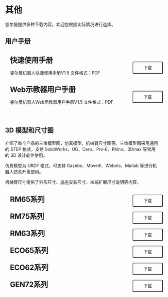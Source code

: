 # 其他

睿尔曼提供多种下载内容，欢迎您根据实际情况进行选择。

## 用户手册

<div class="wrap">
    <div class="d-flex">
        <div class="wrap-item1">
            <h2>快速使用手册</h2>
            <p>睿尔曼机器人快速使用手册V1.5  文件格式：PDF</p>
        </div>
        <div class="wrap-item2">
            <button class="btnStyle" @click="handleDownload(0)">下载</button>
        </div>
    </div>
    <div class="d-flex">
        <div class="wrap-item1">
            <h2>Web示教器用户手册</h2>
            <p>睿尔曼机器人Web示教器用户手册V1.5  文件格式：PDF</p>
        </div>
        <div class="wrap-item2">
            <button class="btnStyle" @click="handleDownload(0)">下载</button>
        </div>
    </div>
</div>

## 3D 模型和尺寸图

<p>
介绍了每个产品的三维模型图，仿真模型，机械臂尺寸图等。三维模型图采用通用的 STEP 格式，支持 SolidWorks、UG、Cero、Pro-E、Rhino、3Dmax 等常用的 3D 设计软件使用。
</p>
<p>
仿真模型为 URDF 格式，可支持 Gazebo、Moveit!、Webots、Matlab 等进行机器人仿真开发使用。
</p>
<p>
机械臂尺寸提供了外形尺寸、底座安装尺寸、末端扩展尺寸说明等内容。
</p>

<div class="wrap">
    <div class="d-flex">
        <div class="wrap-item1">
            <h2>RM65系列</h2>
        </div>
        <div class="wrap-item2">
            <button class="btnStyle" @click="handleDownload(0)">下载</button>
        </div>
    </div>
    <div class="d-flex">
        <div class="wrap-item1">
            <h2>RM75系列</h2>
        </div>
        <div class="wrap-item2">
            <button class="btnStyle" @click="handleDownload(0)">下载</button>
        </div>
    </div>
    <div class="d-flex">
        <div class="wrap-item1">
            <h2>RM63系列</h2>
        </div>
        <div class="wrap-item2">
            <button class="btnStyle" @click="handleDownload(0)">下载</button>
        </div>
    </div>
    <div class="d-flex">
        <div class="wrap-item1">
            <h2>ECO65系列</h2>
        </div>
        <div class="wrap-item2">
            <button class="btnStyle" @click="handleDownload(0)">下载</button>
        </div>
    </div>
    <div class="d-flex">
        <div class="wrap-item1">
            <h2>ECO62系列</h2>
        </div>
        <div class="wrap-item2">
            <button class="btnStyle" @click="handleDownload(0)">下载</button>
        </div>
    </div>
    <div class="d-flex">
        <div class="wrap-item1">
            <h2>GEN72系列</h2>
        </div>
        <div class="wrap-item2">
            <button class="btnStyle" @click="handleDownload(0)">下载</button>
        </div>
    </div>
</div>

<script setup>
    const handleDownload=()=>{
        window.open('https://www.baidu.com/', '_blank')
    }
</script>

<style>
.wrap{
    position:relative;
    width:100%;
    border-radius: 8px;
    background-color:var(--vp-c-bg);
    margin:16px 0;
    padding:16px 16px 8px;
    font-size: var(--vp-custom-block-font-size);
}
.d-flex{
    display:flex;
    margin-bottom:16px;
}
.wrap-item1{
     width:70%;
}
.wrap-item2{
    width:30%;
    display:flex;
    justify-content: end;
    align-items: center;
}
.wrap h2{
    font-size:24px;
    line-height:32px;
    letter-spacing: -0.02em;
    height:32px;
    margin:0;
    border-top:none;
    padding-top:0;
}
.wrap p{
    color:var(--vp-c-text-2);
}
.btnStyle{
    width: 100px;
    height: 40px;
    background: var(--vp-c-brand-1);
    color:var(--vp-c-white);
    border-radius: 4px;
    /* position:absolute;
    right:16px;
    top:50%;
    transform: translateY(-50%); */
}
</style>
